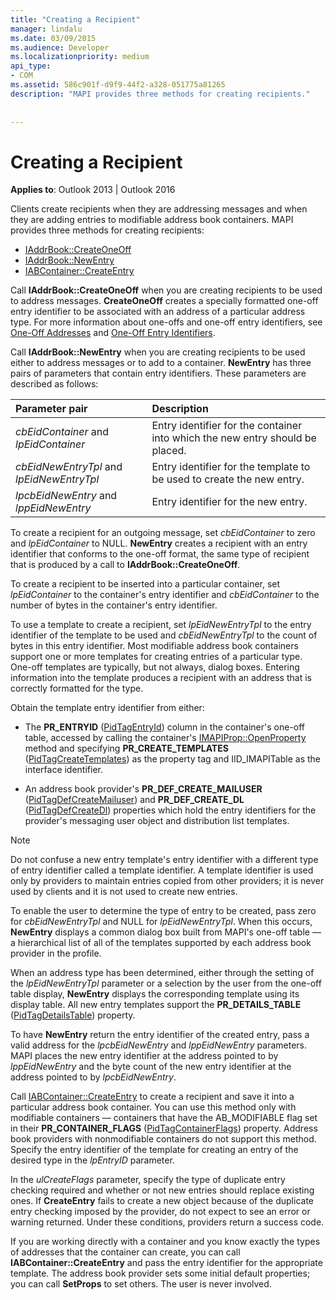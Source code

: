 ```yaml
---
title: "Creating a Recipient"
manager: lindalu
ms.date: 03/09/2015
ms.audience: Developer
ms.localizationpriority: medium
api_type:
- COM
ms.assetid: 586c901f-d9f9-44f2-a328-051775a81265
description: "MAPI provides three methods for creating recipients."
 
 
---
```


# Creating a Recipient

**Applies to**: Outlook 2013 | Outlook 2016
  
Clients create recipients when they are addressing messages and when they are adding entries to modifiable address book containers. MAPI provides three methods for creating recipients:
  
- [IAddrBook::CreateOneOff](iaddrbook-createoneoff.md)
- [IAddrBook::NewEntry](iaddrbook-newentry.md)
- [IABContainer::CreateEntry](iabcontainer-createentry.md)

Call **IAddrBook::CreateOneOff** when you are creating recipients to be used to address messages. **CreateOneOff** creates a specially formatted one-off entry identifier to be associated with an address of a particular address type. For more information about one-offs and one-off entry identifiers, see [One-Off Addresses](one-off-addresses.md) and [One-Off Entry Identifiers](one-off-entry-identifiers.md).
  
Call **IAddrBook::NewEntry** when you are creating recipients to be used either to address messages or to add to a container. **NewEntry** has three pairs of parameters that contain entry identifiers. These parameters are described as follows:
  
|**Parameter pair**|**Description**|
|:-----|:-----|
| _cbEidContainer_ and _lpEidContainer_ <br/> |Entry identifier for the container into which the new entry should be placed. |
| _cbEidNewEntryTpl_ and _lpEidNewEntryTpl_ <br/> |Entry identifier for the template to be used to create the new entry. |
| _lpcbEidNewEntry_ and _lppEidNewEntry_ <br/> |Entry identifier for the new entry. |

To create a recipient for an outgoing message, set _cbEidContainer_ to zero and _lpEidContainer_ to NULL. **NewEntry** creates a recipient with an entry identifier that conforms to the one-off format, the same type of recipient that is produced by a call to **IAddrBook::CreateOneOff**.
  
To create a recipient to be inserted into a particular container, set _lpEidContainer_ to the container's entry identifier and _cbEidContainer_ to the number of bytes in the container's entry identifier.
  
To use a template to create a recipient, set _lpEidNewEntryTpl_ to the entry identifier of the template to be used and _cbEidNewEntryTpl_ to the count of bytes in this entry identifier. Most modifiable address book containers support one or more templates for creating entries of a particular type. One-off templates are typically, but not always, dialog boxes. Entering information into the template produces a recipient with an address that is correctly formatted for the type.
  
Obtain the template entry identifier from either:
  
- The **PR_ENTRYID** ([PidTagEntryId](pidtagentryid-canonical-property.md)) column in the container's one-off table, accessed by calling the container's [IMAPIProp::OpenProperty](imapiprop-openproperty.md) method and specifying **PR_CREATE_TEMPLATES** ([PidTagCreateTemplates](pidtagcreatetemplates-canonical-property.md)) as the property tag and IID_IMAPITable as the interface identifier.

- An address book provider's **PR_DEF_CREATE_MAILUSER** ([PidTagDefCreateMailuser](pidtagdefcreatemailuser-canonical-property.md)) and **PR_DEF_CREATE_DL** ([PidTagDefCreateDl](pidtagdefcreatedl-canonical-property.md)) properties which hold the entry identifiers for the provider's messaging user object and distribution list templates.

> [!NOTE]
> Do not confuse a new entry template's entry identifier with a different type of entry identifier called a template identifier. A template identifier is used only by providers to maintain entries copied from other providers; it is never used by clients and it is not used to create new entries.
  
To enable the user to determine the type of entry to be created, pass zero for _cbEidNewEntryTpl_ and NULL for _lpEidNewEntryTpl_. When this occurs, **NewEntry** displays a common dialog box built from MAPI's one-off table — a hierarchical list of all of the templates supported by each address book provider in the profile.
  
When an address type has been determined, either through the setting of the _lpEidNewEntryTpl_ parameter or a selection by the user from the one-off table display, **NewEntry** displays the corresponding template using its display table. All new entry templates support the **PR_DETAILS_TABLE** ([PidTagDetailsTable](pidtagdetailstable-canonical-property.md)) property.
  
To have **NewEntry** return the entry identifier of the created entry, pass a valid address for the _lpcbEidNewEntry_ and _lppEidNewEntry_ parameters. MAPI places the new entry identifier at the address pointed to by _lppEidNewEntry_ and the byte count of the new entry identifier at the address pointed to by _lpcbEidNewEntry_.
  
Call [IABContainer::CreateEntry](iabcontainer-createentry.md) to create a recipient and save it into a particular address book container. You can use this method only with modifiable containers — containers that have the AB_MODIFIABLE flag set in their **PR_CONTAINER_FLAGS** ([PidTagContainerFlags](pidtagcontainerflags-canonical-property.md)) property. Address book providers with nonmodifiable containers do not support this method. Specify the entry identifier of the template for creating an entry of the desired type in the _lpEntryID_ parameter.
  
In the _ulCreateFlags_ parameter, specify the type of duplicate entry checking required and whether or not new entries should replace existing ones. If **CreateEntry** fails to create a new object because of the duplicate entry checking imposed by the provider, do not expect to see an error or warning returned. Under these conditions, providers return a success code.
  
If you are working directly with a container and you know exactly the types of addresses that the container can create, you can call **IABContainer::CreateEntry** and pass the entry identifier for the appropriate template. The address book provider sets some initial default properties; you can call **SetProps** to set others. The user is never involved.
  
